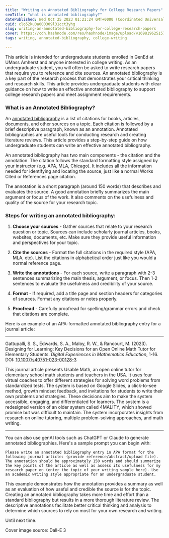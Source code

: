 ```yaml
---
title: "Writing an Annotated Bibliography for College Research Papers"
seoTitle: "what is annotated bibliography?"
datePublished: Wed Oct 25 2023 01:21:24 GMT+0000 (Coordinated Universal Time)
cuid: clo52ku0a000309l31cct3yhq
slug: writing-an-annotated-bibliography-for-college-research-papers
cover: https://cdn.hashnode.com/res/hashnode/image/upload/v1698196251574/8b66d316-d7e8-48d3-a2f3-c318cdd9c807.png
tags: writing, annotated-bibliography, college-writing

---
```


This article is intended for undergraduate students enrolled in GenEd at UMass Amherst and anyone interested in college writing. As an undergraduate student, you will often be asked to write research papers that require you to reference and cite sources. An annotated bibliography is a key part of the research process that demonstrates your critical thinking and research skills. This article provides undergraduate students with clear guidance on how to write an effective annotated bibliography to support college research papers and meet assignment requirements.

### What is an Annotated Bibliography?

An [annotated bibliography](https://owl.purdue.edu/owl/general_writing/common_writing_assignments/annotated_bibliographies/index.html) is a list of citations for books, articles, documents, and other sources on a topic. Each citation is followed by a brief descriptive paragraph, known as an annotation. Annotated bibliographies are useful tools for conducting research and creating literature reviews. This article provides a step-by-step guide on how undergraduate students can write an effective annotated bibliography.

An annotated bibliography has two main components - the citation and the annotation. The citation follows the standard formatting style assigned by your instructor (e.g. APA, MLA, Chicago). It includes all the information needed for identifying and locating the source, just like a normal Works Cited or References page citation.

The annotation is a short paragraph (around 150 words) that describes and evaluates the source. A good annotation briefly summarizes the main argument or focus of the work. It also comments on the usefulness and quality of the source for your research topic.

### Steps for writing an annotated bibliography:

1. **Choose your sources** - Gather sources that relate to your research question or topic. Sources can include scholarly journal articles, books, websites, documents, etc. Make sure they provide useful information and perspectives for your topic.
    
2. **Cite the sources** - Format the full citations in the required style (APA, MLA, etc). List the citations in alphabetical order just like you would a normal reference page.
    
3. **Write the annotations** - For each source, write a paragraph with 2-3 sentences summarizing the main thesis, argument, or focus. Then 1-2 sentences to evaluate the usefulness and credibility of your source.
    
4. **Format** - If required, add a title page and section headers for categories of sources. Format any citations or notes properly.
    
5. **Proofread** - Carefully proofread for spelling/grammar errors and check that citations are complete.
    

Here is an example of an APA-formatted annotated bibliography entry for a journal article:

---

Gattupalli, S. S., Edwards, S. A., Maloy, R. W., & Rancourt, M. (2023). Designing for Learning: Key Decisions for an Open Online Math Tutor for Elementary Students. *Digital Experiences in Mathematics Education*, 1-16. DOI: [10.1007/s40751-023-00128-3](https://doi.org/10.1007/s40751-023-00128-3)

This journal article presents Usable Math, an open online tutor for elementary school math students and teachers in the USA. It uses four virtual coaches to offer different strategies for solving word problems from standardized tests. The system is based on Google Slides, a click-to-see method, growth mindset feedback, and invitations for students to write their own problems and strategies. These decisions aim to make the system accessible, engaging, and differentiated for learners. The system is a redesigned version of an older system called 4MALITY, which showed promise but was difficult to maintain. The system incorporates insights from research on online tutoring, multiple problem-solving approaches, and math writing.

---

You can also use genAI tools such as ChatGPT or Claude to generate annotated bibliographies. Here's a sample prompt you can begin with:

`Please write an annotated bibliography entry in APA format for the following journal article: (provide reference/abstract/upload file). The annotation should be approximately 150 words and should summarize the key points of the article as well as assess its usefulness for my research paper on (enter the topic of your writing sample here). Use an academic writing style appropriate for an undergraduate student.`

This example demonstrates how the annotation provides a summary as well as an evaluation of how useful and credible the source is for the topic. Creating an annotated bibliography takes more time and effort than a standard bibliography but results in a more thorough literature review. The descriptive annotations facilitate better critical thinking and analysis to determine which sources to rely on most for your own research and writing.

Until next time.

Cover image source: Dall-E 3